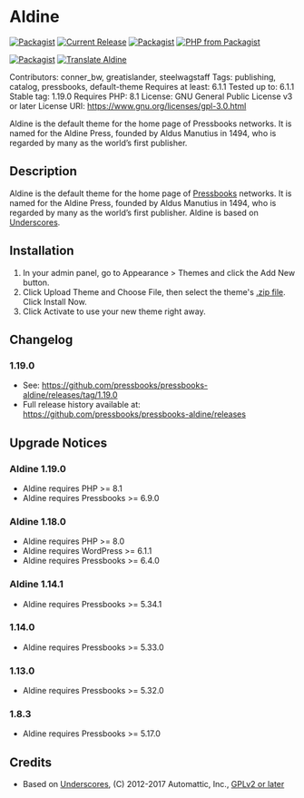 # Aldine

[![Packagist](https://img.shields.io/packagist/l/pressbooks/pressbooks-aldine.svg)](https://packagist.org/packages/pressbooks/pressbooks-aldine)
[![Current Release](https://img.shields.io/github/release/pressbooks/pressbooks-aldine.svg)](https://github.com/pressbooks/pressbooks/releases/latest/)
[![Packagist](https://img.shields.io/packagist/v/pressbooks/pressbooks-aldine.svg)](https://packagist.org/packages/pressbooks/pressbooks-aldine)
[![PHP from Packagist](https://img.shields.io/packagist/php-v/pressbooks/pressbooks-aldine.svg)](https://packagist.org/packages/pressbooks/pressbooks-aldine)

[![Packagist](https://img.shields.io/packagist/dt/pressbooks/pressbooks-aldine.svg)](https://packagist.org/packages/pressbooks/pressbooks-aldine)
[![Translate Aldine](https://img.shields.io/badge/dynamic/json.svg?label=translated&url=https%3A%2F%2Ftenpercent.now.sh%2F%3Forganization%3Dpressbooks%26project%3Daldine&query=%24.status&colorB=e05d44&suffix=%25)](https://www.transifex.com/pressbooks/aldine/translate/)

Contributors: conner_bw, greatislander, steelwagstaff
Tags: publishing, catalog, pressbooks, default-theme
Requires at least: 6.1.1 
Tested up to: 6.1.1 
Stable tag: 1.19.0
Requires PHP: 8.1
License: GNU General Public License v3 or later 
License URI: https://www.gnu.org/licenses/gpl-3.0.html

Aldine is the default theme for the home page of Pressbooks networks. It is named for the Aldine Press, founded by Aldus Manutius in 1494, who is regarded by many as the world’s first publisher.

## Description

Aldine is the default theme for the home page of [Pressbooks](https://pressbooks.org) networks. It is named for the Aldine Press, founded by Aldus Manutius in 1494, who is regarded by many as the world’s first publisher. Aldine is based on [Underscores](https://underscores.me/).

## Installation

1. In your admin panel, go to Appearance > Themes and click the Add New button.
2. Click Upload Theme and Choose File, then select the theme's [.zip file](https://github.com/pressbooks/pressbooks-aldine/releases/latest/). Click Install Now.
3. Click Activate to use your new theme right away.

## Changelog

### 1.19.0
* See: https://github.com/pressbooks/pressbooks-aldine/releases/tag/1.19.0
* Full release history available at: https://github.com/pressbooks/pressbooks-aldine/releases

## Upgrade Notices
### Aldine 1.19.0
* Aldine requires PHP >= 8.1
* Aldine requires Pressbooks >= 6.9.0

### Aldine 1.18.0
* Aldine requires PHP >= 8.0
* Aldine requires WordPress >= 6.1.1
* Aldine requires Pressbooks >= 6.4.0

### Aldine 1.14.1
* Aldine requires Pressbooks >= 5.34.1

### 1.14.0
* Aldine requires Pressbooks >= 5.33.0

### 1.13.0
* Aldine requires Pressbooks >= 5.32.0

### 1.8.3
* Aldine requires Pressbooks >= 5.17.0

## Credits
- Based on [Underscores](https://underscores.me/), (C) 2012-2017 Automattic, Inc., [GPLv2 or later](https://www.gnu.org/licenses/gpl-2.0.html)
